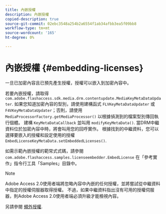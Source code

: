 ```yaml
---
title: 內嵌授權
description: 內嵌授權
copied-description: true
source-git-commit: 02ebc3548a254b2a6554f1ab34afbb3ea5f09bb8
workflow-type: tm+mt
source-wordcount: '165'
ht-degree: 0%

---
```


# 內嵌授權 {#embedding-licenses}

一旦已加密內容且已預先產生授權，授權可以嵌入到加密內容中。

若要內嵌授權，請取得 `com.adobe.flashaccess.sdk.media.drm.contentupdate.MediaKeyMetaDataUpdater`. 如果您知道加密內容的型別，請使用建構函式 `FLVKeyMetaDataUpdater` 或 `F4VKeyMetaDataUpdater`；否則，請使用 `MediaProcessorFactory.getMediaProcessor()` 以根據偵測到的檔案型別傳回執行個體。 建構 `KeyMetaDataCallback` 並叫用 `modifyKeyMetaData()`. 當DRM中繼資料位於加密內容中時，將會叫用您的回呼實作。 根據找到的中繼資料，您可以選擇要嵌入的授權和設定使用的授權 `EmbedLicenseKeyMetaData.setEmbeddedLicenses()`.

如需示範內嵌授權的範常式式碼，請參閱 `com.adobe.flashaccess.samples.licenseembedder.EmbedLicense` 在「參考實作」指令行工具「Samples」目錄中。

>[!NOTE]
>
>Adobe Access 2.0使用者端將忽略內容中內嵌的任何授權，並將嘗試從中繼資料中指定的授權伺服器取得授權。 不過，如果中繼資料指出沒有可用的授權伺服器，則Adobe Access 2.0使用者端必須升級才能檢視內容。

另請參閱 [頻外授權](../../aaxs-protecting-content/content-introduction/packaging-options/content-out-of-band-licenses.md).
